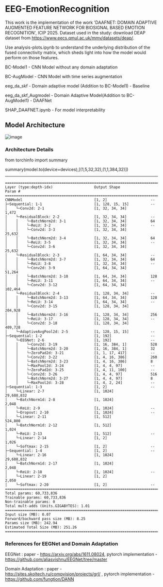 # EEG-EmotionRecognition

This work is the implementation of the work 'DAAFNET: DOMAIN ADAPTIVE AUGMENTED FEATURE NETWORK FOR BIOSIGNAL BASED EMOTION RECOGNITION', ICIP 2025.
Dataset used in the study: download DEAP dataset from https://www.eecs.qmul.ac.uk/mmv/datasets/deap/.

Use analysis-plots.ipynb to understand the underlying distribution of the fused connectivity matrix, which sheds light into how the model would perform on those features.

BC-Model1 - CNN Model without any domain adaptation


BC-AugModel - CNN Model with time series augmentation


eeg_da_skf - Domain adaptive model (Addition to BC-Model1) - Baseline


eeg_da_skf_Augmodel - Domain Adaptive Model(Addition to BC-AugModel1) - DAAFNet


SHAP_DAAFNET.ipynb - For model interpretability

## **Model Architecture**
![image](https://github.com/Mythili98/EEG-EmotionRecognition-DA-AFNet/assets/36411676/fab242c1-170a-405e-abad-bfcc1d943ec6)

### Architecture Details
from torchinfo import summary

summary(model.to(device=devices),[(1,5,32,32),(1,1,384,32)])

___________________________________________________________________________
```plaintext
==========================================================================================
Layer (type:depth-idx)                   Output Shape              Param #
==========================================================================================
CNNModel                                 [1, 2]                    --
├─Sequential: 1-1                        [1, 128, 15, 15]          --
│    └─Conv2d: 2-1                       [1, 32, 34, 34]           1,472
│    └─ResidualBlock: 2-2                [1, 32, 34, 34]           --
│    │    └─BatchNorm2d: 3-1             [1, 32, 34, 34]           64
│    │    └─ReLU: 3-2                    [1, 32, 34, 34]           --
│    │    └─Conv2d: 3-3                  [1, 32, 34, 34]           25,632
│    │    └─BatchNorm2d: 3-4             [1, 32, 34, 34]           64
│    │    └─ReLU: 3-5                    [1, 32, 34, 34]           --
│    │    └─Conv2d: 3-6                  [1, 32, 34, 34]           25,632
│    └─ResidualBlock: 2-3                [1, 64, 34, 34]           --
│    │    └─BatchNorm2d: 3-7             [1, 32, 34, 34]           64
│    │    └─ReLU: 3-8                    [1, 32, 34, 34]           --
│    │    └─Conv2d: 3-9                  [1, 64, 34, 34]           51,264
│    │    └─BatchNorm2d: 3-10            [1, 64, 34, 34]           128
│    │    └─ReLU: 3-11                   [1, 64, 34, 34]           --
│    │    └─Conv2d: 3-12                 [1, 64, 34, 34]           102,464
│    └─ResidualBlock: 2-4                [1, 128, 34, 34]          --
│    │    └─BatchNorm2d: 3-13            [1, 64, 34, 34]           128
│    │    └─ReLU: 3-14                   [1, 64, 34, 34]           --
│    │    └─Conv2d: 3-15                 [1, 128, 34, 34]          204,928
│    │    └─BatchNorm2d: 3-16            [1, 128, 34, 34]          256
│    │    └─ReLU: 3-17                   [1, 128, 34, 34]          --
│    │    └─Conv2d: 3-18                 [1, 128, 34, 34]          409,728
│    └─AdaptiveAvgPool2d: 2-5            [1, 128, 15, 15]          --
├─Sequential: 1-2                        [1, 192]                  --
│    └─EEGNet: 2-6                       [1, 192]                  --
│    │    └─Conv2d: 3-19                 [1, 16, 384, 1]           528
│    │    └─BatchNorm2d: 3-20            [1, 16, 384, 1]           32
│    │    └─ZeroPad2d: 3-21              [1, 1, 17, 417]           --
│    │    └─Conv2d: 3-22                 [1, 4, 16, 386]           260
│    │    └─BatchNorm2d: 3-23            [1, 4, 16, 386]           8
│    │    └─MaxPool2d: 3-24              [1, 4, 4, 97]             --
│    │    └─ZeroPad2d: 3-25              [1, 4, 11, 100]           --
│    │    └─Conv2d: 3-26                 [1, 4, 4, 97]             516
│    │    └─BatchNorm2d: 3-27            [1, 4, 4, 97]             8
│    │    └─MaxPool2d: 3-28              [1, 4, 2, 24]             --
├─Sequential: 1-3                        [1, 2]                    --
│    └─Linear: 2-7                       [1, 1024]                 29,688,832
│    └─BatchNorm1d: 2-8                  [1, 1024]                 2,048
│    └─ReLU: 2-9                         [1, 1024]                 --
│    └─Dropout: 2-10                     [1, 1024]                 --
│    └─Linear: 2-11                      [1, 512]                  524,800
│    └─BatchNorm1d: 2-12                 [1, 512]                  1,024
│    └─ReLU: 2-13                        [1, 512]                  --
│    └─Linear: 2-14                      [1, 2]                    1,026
│    └─Softmax: 2-15                     [1, 2]                    --
├─Sequential: 1-4                        [1, 2]                    --
│    └─Linear: 2-16                      [1, 1024]                 29,688,832
│    └─BatchNorm1d: 2-17                 [1, 1024]                 2,048
│    └─ReLU: 2-18                        [1, 1024]                 --
│    └─Linear: 2-19                      [1, 2]                    2,050
│    └─Softmax: 2-20                     [1, 2]                    --
==========================================================================================
Total params: 60,733,836
Trainable params: 60,733,836
Non-trainable params: 0
Total mult-adds (Units.GIGABYTES): 1.01
==========================================================================================
Input size (MB): 0.07
Forward/backward pass size (MB): 8.25
Params size (MB): 242.94
Estimated Total Size (MB): 251.26
==========================================================================================
```

### References for EEGNet and Domain Adaptation
EEGNet : paper - https://arxiv.org/abs/1611.08024, pytorch implementation - https://github.com/aliasvishnu/EEGNet/tree/master

Domain Adaptation : paper - http://sites.skoltech.ru/compvision/projects/grl/ , pytorch implementation - https://github.com/fungtion/DANN

